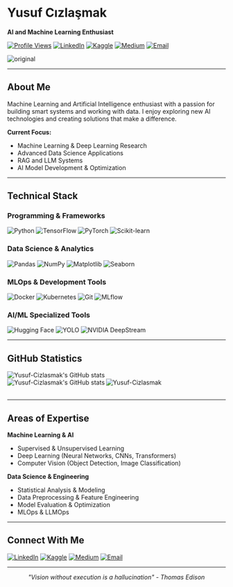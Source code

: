 # Yusuf Cızlaşmak

**AI and Machine Learning Enthusiast**

[![Profile Views](https://komarev.com/ghpvc/?username=Yusuf-Cizlasmak&style=flat-square&color=blue)](https://github.com/Yusuf-Cizlasmak)
[![LinkedIn](https://img.shields.io/badge/LinkedIn-0077B5?style=flat-square&logo=linkedin&logoColor=white)](https://www.linkedin.com/in/yusuf-cizlasmak/)
[![Kaggle](https://img.shields.io/badge/Kaggle-20BEFF?style=flat-square&logo=kaggle&logoColor=white)](https://www.kaggle.com/yusufcizlasmak1)
[![Medium](https://img.shields.io/badge/Medium-12100E?style=flat-square&logo=medium&logoColor=white)](https://medium.com/@ycizlasmak)
[![Email](https://img.shields.io/badge/Email-D14836?style=flat-square&logo=gmail&logoColor=white)](mailto:ycizlasmak@gmail.com)

![original](https://github.com/Yusuf-Cizlasmak/Yusuf-Cizlasmak/assets/97342455/43110b47-8cd9-41bf-83c1-3302da6cce0b)

---

## About Me

Machine Learning and Artificial Intelligence enthusiast with a passion for building smart systems and working with data. I enjoy exploring new AI technologies and creating solutions that make a difference.

**Current Focus:**
- Machine Learning & Deep Learning Research
- Advanced Data Science Applications  
- RAG and LLM Systems
- AI Model Development & Optimization

---

## Technical Stack

### Programming & Frameworks
![Python](https://img.shields.io/badge/Python-3776AB?style=flat-square&logo=python&logoColor=white)
![TensorFlow](https://img.shields.io/badge/TensorFlow-FF6F00?style=flat-square&logo=tensorflow&logoColor=white)
![PyTorch](https://img.shields.io/badge/PyTorch-EE4C2C?style=flat-square&logo=pytorch&logoColor=white)
![Scikit-learn](https://img.shields.io/badge/scikit--learn-F7931E?style=flat-square&logo=scikit-learn&logoColor=white)

### Data Science & Analytics
![Pandas](https://img.shields.io/badge/Pandas-150458?style=flat-square&logo=pandas&logoColor=white)
![NumPy](https://img.shields.io/badge/NumPy-013243?style=flat-square&logo=numpy&logoColor=white)
![Matplotlib](https://img.shields.io/badge/Matplotlib-11557c?style=flat-square&logo=python&logoColor=white)
![Seaborn](https://img.shields.io/badge/Seaborn-3776AB?style=flat-square&logo=python&logoColor=white)

### MLOps & Development Tools
![Docker](https://img.shields.io/badge/Docker-2496ED?style=flat-square&logo=docker&logoColor=white)
![Kubernetes](https://img.shields.io/badge/Kubernetes-326CE5?style=flat-square&logo=kubernetes&logoColor=white)
![Git](https://img.shields.io/badge/Git-F05032?style=flat-square&logo=git&logoColor=white)
![MLflow](https://img.shields.io/badge/MLflow-0194E2?style=flat-square&logo=mlflow&logoColor=white)

### AI/ML Specialized Tools
![Hugging Face](https://img.shields.io/badge/Hugging%20Face-FFC107?style=flat-square&logo=huggingface&logoColor=black)
![YOLO](https://img.shields.io/badge/YOLO-00FFFF?style=flat-square&logoColor=black)
![NVIDIA DeepStream](https://img.shields.io/badge/NVIDIA%20DeepStream-76B900?style=flat-square&logo=nvidia&logoColor=white)



---

## GitHub Statistics

<div>
  <img align="left" src="http://github-profile-summary-cards.vercel.app/api/cards/profile-details?username=Yusuf-Cizlasmak&theme=merko" alt="Yusuf-Cizlasmak's GitHub stats" />
</div>
<br clear="both" />

<div>
  <img align="left" src="http://github-profile-summary-cards.vercel.app/api/cards/productive-time?username=Yusuf-Cizlasmak&theme=merko&utcOffset=8" alt="Yusuf-Cizlasmak's GitHub stats" />
  <img align="center" src="http://github-profile-summary-cards.vercel.app/api/cards/stats?username=Yusuf-Cizlasmak&theme=merko" alt="Yusuf-Cizlasmak" />
</div>
<br clear="both" />

---

## Areas of Expertise

**Machine Learning & AI**
- Supervised & Unsupervised Learning
- Deep Learning (Neural Networks, CNNs,  Transformers)
- Computer Vision (Object Detection, Image Classification)

**Data Science & Engineering**
- Statistical Analysis & Modeling
- Data Preprocessing & Feature Engineering
- Model Evaluation & Optimization
- MLOps & LLMOps

---

## Connect With Me

[![LinkedIn](https://img.shields.io/badge/LinkedIn-0077B5?style=for-the-badge&logo=linkedin&logoColor=white)](https://www.linkedin.com/in/yusuf-cizlasmak/)
[![Kaggle](https://img.shields.io/badge/Kaggle-20BEFF?style=for-the-badge&logo=kaggle&logoColor=white)](https://www.kaggle.com/yusufcizlasmak1)
[![Medium](https://img.shields.io/badge/Medium-12100E?style=for-the-badge&logo=medium&logoColor=white)](https://medium.com/@ycizlasmak)
[![Email](https://img.shields.io/badge/Email-D14836?style=for-the-badge&logo=gmail&logoColor=white)](mailto:ycizlasmak@gmail.com)

---

<div align="center">
  <i>"Vision without execution is a hallucination"
    - Thomas Edison</i>
</div>

